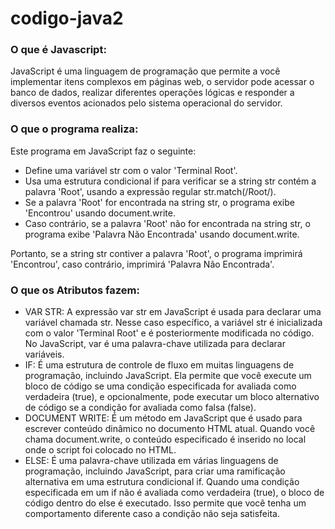 # codigo-java2

### O que é Javascript:
JavaScript é uma linguagem de programação que permite a você implementar itens complexos em páginas web, o servidor pode acessar o banco de dados, realizar diferentes operações lógicas e responder a diversos eventos acionados pelo sistema operacional do servidor.
### O que o programa realiza:
Este programa em JavaScript faz o seguinte:

* Define uma variável str com o valor 'Terminal Root'.
* Usa uma estrutura condicional if para verificar se a string str contém a palavra 'Root', usando a expressão regular str.match(/Root/).
* Se a palavra 'Root' for encontrada na string str, o programa exibe 'Encontrou' usando document.write.
* Caso contrário, se a palavra 'Root' não for encontrada na string str, o programa exibe 'Palavra Não Encontrada' usando document.write.

Portanto, se a string str contiver a palavra 'Root', o programa imprimirá 'Encontrou', caso contrário, imprimirá 'Palavra Não Encontrada'.

### O que os Atributos fazem:
* VAR STR: A expressão var str em JavaScript é usada para declarar uma variável chamada str. Nesse caso específico, a variável str é inicializada com o valor 'Terminal Root' e é posteriormente modificada no código. No JavaScript, var é uma palavra-chave utilizada para declarar variáveis. 
* IF: É uma estrutura de controle de fluxo em muitas linguagens de programação, incluindo JavaScript. Ela permite que você execute um bloco de código se uma condição especificada for avaliada como verdadeira (true), e opcionalmente, pode executar um bloco alternativo de código se a condição for avaliada como falsa (false).
* DOCUMENT WRITE: É um método em JavaScript que é usado para escrever conteúdo dinâmico no documento HTML atual. Quando você chama document.write, o conteúdo especificado é inserido no local onde o script foi colocado no HTML.
* ELSE: É uma palavra-chave utilizada em várias linguagens de programação, incluindo JavaScript, para criar uma ramificação alternativa em uma estrutura condicional if. Quando uma condição especificada em um if não é avaliada como verdadeira (true), o bloco de código dentro do else é executado. Isso permite que você tenha um comportamento diferente caso a condição não seja satisfeita.